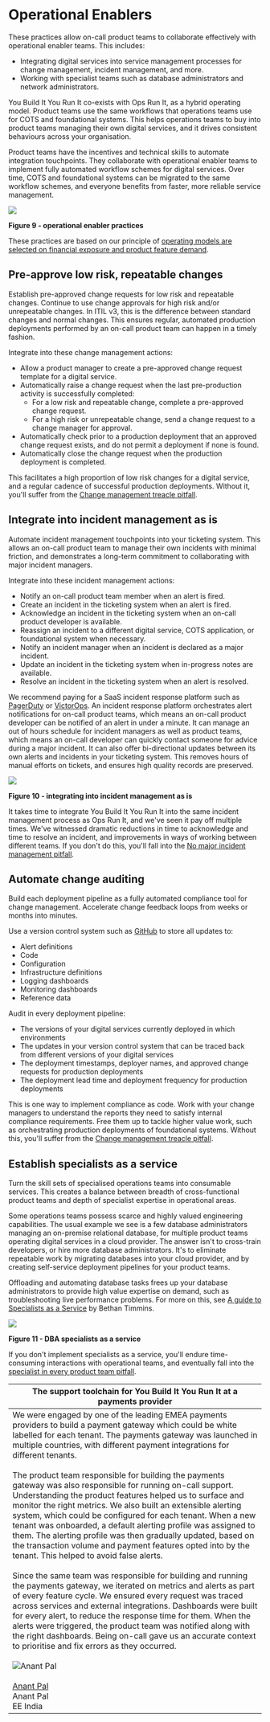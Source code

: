 # Operational Enablers

These practices allow on-call product teams to collaborate effectively with operational enabler teams. This includes:

* Integrating digital services into service management processes for change management, incident management, and more.
* Working with specialist teams such as database administrators and network administrators.

You Build It You Run It co-exists with Ops Run It, as a hybrid operating model. Product teams use the same workflows that operations teams use for COTS and foundational systems. This helps operations teams to buy into product teams managing their own digital services, and it drives consistent behaviours across your organisation.

Product teams have the incentives and technical skills to automate integration touchpoints. They collaborate with operational enabler teams to implement fully automated workflow schemes for digital services. Over time, COTS and foundational systems can be migrated to the same workflow schemes, and everyone benefits from faster, more reliable service management. 

![](../.gitbook/assets/practices/operational-enabler-practices.png)

**Figure 9 - operational enabler practices**

These practices are based on our principle of [operating models are selected on financial exposure and product feature demand](https://you-build-it-you-run-it.playbook.ee/principles#operating-models-are-selected-on-financial-exposure-and-product-feature-demand). 

## Pre-approve low risk, repeatable changes

Establish pre-approved change requests for low risk and repeatable changes. Continue to use change approvals for high risk and/or unrepeatable changes. In ITIL v3, this is the difference between standard changes and normal changes. This ensures regular, automated production deployments performed by an on-call product team can happen in a timely fashion. 

Integrate into these change management actions:

* Allow a product manager to create a pre-approved change request template for a digital service.
* Automatically raise a change request when the last pre-production activity is successfully completed:
    * For a low risk and repeatable change, complete a pre-approved change request.
    * For a high risk or unrepeatable change, send a change request to a change manager for approval. 
* Automatically check prior to a production deployment that an approved change request exists, and do not permit a deployment if none is found.
* Automatically close the change request when the production deployment is completed.

This facilitates a high proportion of low risk changes for a digital service, and a regular cadence of successful production deployments. Without it, you'll suffer from the [Change management treacle pitfall](https://you-build-it-you-run-it.playbook.ee/pitfalls#change-management-treacle).

## Integrate into incident management as is

Automate incident management touchpoints into your ticketing system. This allows an on-call product team to manage their own incidents with minimal friction, and demonstrates a long-term commitment to collaborating with major incident managers.

Integrate into these incident management actions:

* Notify an on-call product team member when an alert is fired.
* Create an incident in the ticketing system when an alert is fired.
* Acknowledge an incident in the ticketing system when an on-call product developer is available.
* Reassign an incident to a different digital service, COTS application, or foundational system when necessary.
* Notify an incident manager when an incident is declared as a major incident.
* Update an incident in the ticketing system when in-progress notes are available.
* Resolve an incident in the ticketing system when an alert is resolved.

We recommend paying for a SaaS incident response platform such as [PagerDuty](http://www.pagerduty.com/) or [VictorOps](http://www.victorops.com). An incident response platform orchestrates alert notifications for on-call product teams, which means an on-call product developer can be notified of an alert in under a minute. It can manage an out of hours schedule for incident managers as well as product teams, which means an on-call developer can quickly contact someone for advice during a major incident. It can also offer bi-directional updates between its own alerts and incidents in your ticketing system. This removes hours of manual efforts on tickets, and ensures high quality records are preserved.

![](../.gitbook/assets/practices/integrating-into-incident-management-as-is.png)

**Figure 10 - integrating into incident management as is**

It takes time to integrate You Build It You Run It into the same incident management process as Ops Run It, and we've seen it pay off multiple times. We've witnessed dramatic reductions in time to acknowledge and time to resolve an incident, and improvements in ways of working between different teams. If you don't do this, you'll fall into the [No major incident management pitfall](https://you-build-it-you-run-it.playbook.ee/pitfalls#no-major-incident-management).

## Automate change auditing

Build each deployment pipeline as a fully automated compliance tool for change management. Accelerate change feedback loops from weeks or months into minutes.

Use a version control system such as [GitHub](https://github.com/) to store all updates to:

* Alert definitions
* Code
* Configuration 
* Infrastructure definitions
* Logging dashboards
* Monitoring dashboards
* Reference data

Audit in every deployment pipeline:  

* The versions of your digital services currently deployed in which environments
* The updates in your version control system that can be traced back from different versions of your digital services
* The deployment timestamps, deployer names, and approved change requests for production deployments
* The deployment lead time and deployment frequency for production deployments 

This is one way to implement compliance as code. Work with your change managers to understand the reports they need to satisfy internal compliance requirements. Free them up to tackle higher value work, such as orchestrating production deployments of foundational systems. Without this, you'll suffer from the [Change management treacle pitfall](https://you-build-it-you-run-it.playbook.ee/pitfalls#change-management-treacle). 

## Establish specialists as a service

Turn the skill sets of specialised operations teams into consumable services. This creates a balance between breadth of cross-functional product teams and depth of specialist expertise in operational areas. 

Some operations teams possess scarce and highly valued engineering capabilities. The usual example we see is a few database administrators managing an on-premise relational database, for multiple product teams operating digital services in a cloud provider. The answer isn't to cross-train developers, or hire more database administrators. It's to eliminate repeatable work by migrating databases into your cloud provider, and by creating self-service deployment pipelines for your product teams. 

Offloading and automating database tasks frees up your database administrators to provide high value expertise on demand, such as troubleshooting live performance problems. For more on this, see [A guide to Specialists as a Service](https://www.equalexperts.com/blog/our-thinking/a-guide-to-specialists-as-a-service) by Bethan Timmins.

![](../.gitbook/assets/practices/dba-specialists-as-a-service.png)

**Figure 11 - DBA specialists as a service**

If you don't implement specialists as a service, you'll endure time-consuming interactions with operational teams, and eventually fall into the [specialist in every product team pitfall](https://you-build-it-you-run-it.playbook.ee/pitfalls#a-specialist-for-every-product-team).

|The support toolchain for You Build It You Run It at a payments provider|
|---|
|We were engaged by one of the leading EMEA payments providers to build a payment gateway which could be white labelled for each tenant. The payments gateway was launched in multiple countries, with different payment integrations for different tenants.<br><br>The product team responsible for building the payments gateway was also responsible for running on-call support. Understanding the product features helped us to surface and monitor the right metrics. We also built an extensible alerting system, which could be configured for each tenant. When a new tenant was onboarded, a default alerting profile was assigned to them. The alerting profile was then gradually updated, based on the transaction volume and payment features opted into by the tenant. This helped to avoid false alerts.<br><br>Since the same team was responsible for building and running the payments gateway, we iterated on metrics and alerts as part of every feature cycle. We ensured every request was traced across services and external integrations. Dashboards were built for every alert, to reduce the response time for them. When the alerts were triggered, the product team was notified along with the right dashboards. Being on-call gave us an accurate context to prioritise and fix errors as they occurred.<br><br>![Anant Pal](../.gitbook/assets/practices/anant-pal.jpg)<br><br>[Anant Pal](https://www.linkedin.com/in/anantkpal/)<br>Anant Pal<br>EE India|
